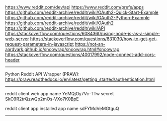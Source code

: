 https://www.reddit.com/dev/api
https://www.reddit.com/prefs/apps
https://github.com/reddit-archive/reddit/wiki/OAuth2-Quick-Start-Example
https://github.com/reddit-archive/reddit/wiki/OAuth2-Python-Example
https://github.com/reddit-archive/reddit/wiki/OAuth2
https://github.com/reddit-archive/reddit/wiki/API
https://stackoverflow.com/questions/6084360/using-node-js-as-a-simple-web-server
https://stackoverflow.com/questions/831030/how-to-get-get-request-parameters-in-javascript
https://not-an-aardvark.github.io/snoowrap/snoowrap.html#snoowrap
https://stackoverflow.com/questions/40017992/node-connect-add-cors-header


---


Python Reddit API Wrapper (PRAW):
https://praw.readthedocs.io/en/latest/getting_started/authentication.html


---

reddit client
web app
name YeMQjOy7Vc-TTw
secret SkO9R2trQzwQp2mOs-VXo7K0BpE

reddit client app
installed app
name sdFYMdVeMGtguQ

---